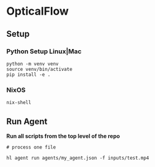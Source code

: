 # OpticalFlow

## Setup

### Python Setup Linux|Mac
```
python -m venv venv
source venv/bin/activate
pip install -e .
```

### NixOS
```
nix-shell
```

## Run Agent

**Run all scripts from the top level of the repo**

```
# process one file

hl agent run agents/my_agent.json -f inputs/test.mp4

```
